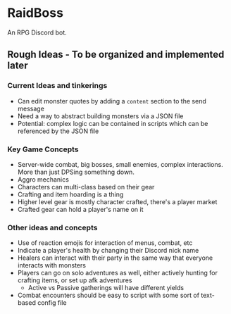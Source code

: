 # RaidBoss
An RPG Discord bot.

## Rough Ideas - To be organized and implemented later

### Current Ideas and tinkerings
* Can edit monster quotes by adding a `content` section to the send message
* Need a way to abstract building monsters via a JSON file
* Potential: complex logic can be contained in scripts which can be referenced by the JSON file

### Key Game Concepts
* Server-wide combat, big bosses, small enemies, complex interactions. More than just DPSing something down.
* Aggro mechanics
* Characters can multi-class based on their gear
* Crafting and item hoarding is a thing
* Higher level gear is mostly character crafted, there's a player market
* Crafted gear can hold a player's name on it

### Other ideas and concepts
* Use of reaction emojis for interaction of menus, combat, etc
* Indicate a player's health by changing their Discord nick name
* Healers can interact with their party in the same way that everyone interacts with monsters
* Players can go on solo adventures as well, either actively hunting for crafting items, or set up afk adventures
  * Active vs Passive gatherings will have different yields
* Combat encounters should be easy to script with some sort of text-based config file
